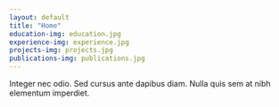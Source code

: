 ```yaml
---
layout: default
title: "Home"
education-img: education.jpg
experience-img: experience.jpg
projects-img: projects.jpg
publications-img: publications.jpg
---
```



Integer nec odio. Sed cursus ante dapibus diam. Nulla quis sem at nibh elementum imperdiet.
